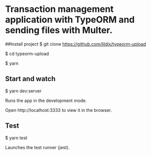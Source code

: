 # Transaction management application with TypeORM and sending files with Multer.

##Install project
$ git clone https://github.com/lildix/typeorm-upload

$ cd typeorm-upload

$ yarn

## Start and watch
$ yarn dev:server

Runs the app in the development mode.

Open http://localhost:3333 to view it in the browser.

## Test
$ yarn test

Launches the test runner (jest).
